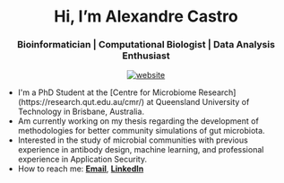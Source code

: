 

<p align="center">
  <h1 align="center">Hi, I’m Alexandre Castro</h1>
</p>
<h3 align="center">Bioinformatician | Computational Biologist | Data Analysis Enthusiast</h3>

<p align="center"> 
<a href="https://areias03.github.io/"><img align="center" 
     src="https://img.shields.io/website?down_message=offline&style=flat&up_message=online&url=https%3A%2F%2Fareias03.github.io%2F" 
     alt="website" /></a> </p>
<ul> 
  <li>I'm a PhD Student at the  [Centre for Microbiome Research](https://research.qut.edu.au/cmr/) at Queensland University of Technology in Brisbane, Australia.</li>
  <li>Am currently working on my thesis regarding the development of methodologies for better community simulations of gut microbiota.</li>
  <li>Interested in the study of microbial communities with previous experience in antibody design, machine learning, and professional experience in Application Security.</li>
  <li>How to reach me: <b><a href = "mailto: alexandreareiascastro@gmail.com">Email</a></b>, <b><a href = "https://linkedin.com/in/alexandre-castro-24b9b71b0">LinkedIn</a></b></li>
</ul>

